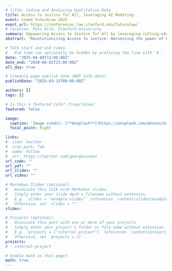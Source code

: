 ```yaml
---
# title: Coding and Analyzing Qualitative Data
title: Access to Justice for All, leveraging AI Modeling
event: CodeX FutureLaw 2025
event_url: https://conferences.law.stanford.edu/futurelaw/
# location: Palo Alto, Stanford University
summary: Empowering Access to Justice for All by leveraging cutting-edge Legal AI, I'm architecting a scalable platform that converges transformer-based LLMs, MLOps, and cloud-native technologies. 
abstract: "Revolutionizing Access to Justice: Harnessing the power of Large Language Models (LLMs) and cloud-native technologies, I'm developing a scalable Legal AI platform that bridges the justice gap. By democratizing AI-driven legal innovation, this solution enables equitable access to justice, empowering marginalized communities and fostering a more just society."

# Talk start and end times.
#   End time can optionally be hidden by prefixing the line with `#`.
date: "2025-04-08T13:00:00Z"
date_end: "2030-06-01T15:00:00Z"
all_day: true

# Schedule page publish date (NOT talk date).
publishDate: "2025-03-15T00:00:00Z"

authors: []
tags: []

# Is this a featured talk? (true/false)
featured: false

image:
  caption: 'Image credit: [**Unsplash**](https://unsplash.com/photos/bzdhc5b3Bxs)'
  focal_point: Right

links:
#- icon: twitter
#  icon_pack: fab
#  name: Follow
#  url: https://twitter.com/georgecushen
url_code: ""
url_pdf: ""
url_slides: ""
url_video: ""

# Markdown Slides (optional).
#   Associate this talk with Markdown slides.
#   Simply enter your slide deck's filename without extension.
#   E.g. `slides = "example-slides"` references `content/slides/example-slides.md`.
#   Otherwise, set `slides = ""`.
slides: 

# Projects (optional).
#   Associate this post with one or more of your projects.
#   Simply enter your project's folder or file name without extension.
#   E.g. `projects = ["internal-project"]` references `content/project/deep-learning/index.md`.
#   Otherwise, set `projects = []`.
projects:
# - internal-project

# Enable math on this page?
math: true
---
```


<!-- {{% alert note %}}
Click on the **Slides** button above to view the built-in slides feature.
{{% /alert %}}

Slides can be added in a few ways:

- **Create** slides using academia's [*Slides*](https://sourcethemes.com/academic/docs/managing-content/#create-slides) feature and link using `slides` parameter in the front matter of the talk file
- **Upload** an existing slide deck to `static/` and link using `url_slides` parameter in the front matter of the talk file
- **Embed** your slides (e.g. Google Slides) or presentation video on this page using [shortcodes](https://sourcethemes.com/academic/docs/writing-markdown-latex/).

Further talk details can easily be added to this page using *Markdown* and $\rm \LaTeX$ math code. -->
